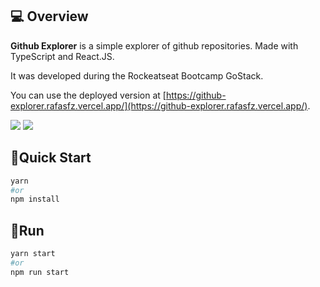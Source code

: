 ## 💻 Overview
**Github Explorer** is a simple explorer of github repositories. Made with TypeScript and React.JS.

It was developed during the Rockeatseat Bootcamp GoStack.

You can use the deployed version at [https://github-explorer.rafasfz.vercel.app/](https://github-explorer.rafasfz.vercel.app/).

<img src="https://i.imgur.com/HeiVqg4.png"/>
<img src="https://i.imgur.com/l7yhGQF.png" />

## 🚀Quick Start

```bash
yarn
#or
npm install
```
## 🧭Run

```bash
yarn start
#or
npm run start
```

